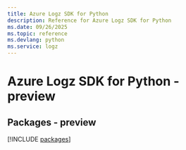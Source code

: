 ```yaml
---
title: Azure Logz SDK for Python
description: Reference for Azure Logz SDK for Python
ms.date: 09/26/2025
ms.topic: reference
ms.devlang: python
ms.service: logz
---
```

# Azure Logz SDK for Python - preview
## Packages - preview
[!INCLUDE [packages](logz-index.md)]